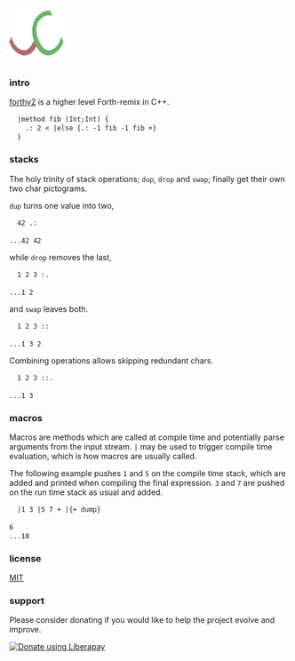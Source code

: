 ![Logo](logo.png)

### intro
[forthy2](https://github.com/codr7/forthy2) is a higher level Forth-remix in C++.

```
  |method fib (Int;Int) {
    .: 2 < |else {.: -1 fib -1 fib +}
  }
```

### stacks
The holy trinity of stack operations; `dup`, `drop` and `swap`; finally get their own two char pictograms.

`dup` turns one value into two,

```
  42 .:
  
...42 42
```

while `drop` removes the last,

```
  1 2 3 :.
  
...1 2
```

and `swap` leaves both.

```
  1 2 3 ::
  
...1 3 2
```

Combining operations allows skipping redundant chars.

```
  1 2 3 ::.
  
...1 3
```

### macros
Macros are methods which are called at compile time and potentially parse arguments from the input stream. `|` may be used to trigger compile time evaluation, which is how macros are usually called.

The following example pushes `1` and `5` on the compile time stack, which are added and printed when compiling the final expression. `3` and `7` are pushed on the run time stack as usual and added.

```
  |1 3 |5 7 + |{+ dump}

6
...10
```

### license
[MIT](https://github.com/codr7/forthy2/blob/master/LICENSE.txt)

### support
Please consider donating if you would like to help the project evolve and improve.

<a href="https://liberapay.com/codr7/donate"><img alt="Donate using Liberapay" src="https://liberapay.com/assets/widgets/donate.svg"></a>